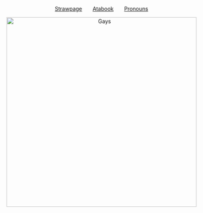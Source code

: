 <p align="center">
  <a href="https://deepinkman.straw.page">Strawpage</a>  <a href="https://deepinkman.atabook.org">Atabook</a>  <a href="https://pronouns.cc/@deepinkman">Pronouns</a>
</p>

<p align="center">
  <img src="https://i.pinimg.com/736x/4e/d6/a2/4ed6a259ddeca4327ff7c16af7cb458f.jpg" alt="Gays" width="500" />
</p>
